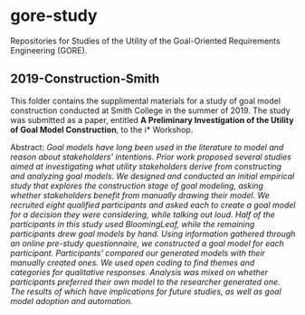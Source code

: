 # gore-study
Repositories for Studies of the Utility of the Goal-Oriented Requirements Engineering (GORE).

## 2019-Construction-Smith
This folder contains the supplimental materials for a study of goal model construction conducted at Smith College in the summer of 2019. The study was submitted as a paper, entitled **A Preliminary Investigation of the Utility of Goal Model Construction**, to the i* Workshop. 

Abstract: _Goal models have long been used in the literature to model and reason about stakeholders' intentions. Prior work proposed several studies aimed at investigating what utility stakeholders derive from constructing and analyzing goal models. We designed and conducted an initial empirical study that explores the construction stage of goal modeling, asking whether stakeholders benefit from manually drawing their model. We recruited eight qualified participants and asked each to create a goal model for a decision they were considering, while talking out loud. Half of the participants in this study used BloomingLeaf, while the remaining participants drew goal models by hand. Using information gathered through an online pre-study questionnaire, we constructed a goal model for each participant. Participants' compared our generated models with their manually created ones. We used open coding to find themes and categories for qualitative responses. Analysis was mixed on whether participants preferred their own model to the researcher generated one. The results of which have implications for future studies, as well as goal model adoption and automation._

